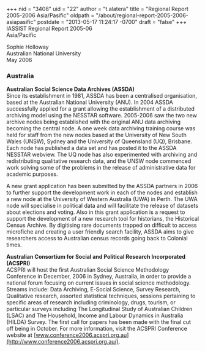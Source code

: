 +++
nid = "3408"
uid = "22"
author = "t.alatera"
title = "Regional Report 2005-2006 Asia/Pasific"
oldpath = "/about/regional-report-2005-2006-asiapasific"
postdate = "2013-05-17 11:24:17 -0700"
draft = "false"
+++
IASSIST Regional Report 2005-06\
Asia/Pacific

Sophie Holloway\
Australian National University\
May 2006

### Australia

**Australian Social Science Data Archives (ASSDA)**\
Since its establishment in 1981, ASSDA has been a centralised
organisation, based at the Australian National University (ANU). In 2004
ASSDA successfully applied for a grant allowing the establishment of a
distributed archiving model using the NESSTAR software. 2005-2006 saw
the two new archive nodes being established with the original ANU data
archiving becoming the central node. A one week data archiving training
course was held for staff from the new nodes based at the University of
New South Wales (UNSW), Sydney and the University of Queensland (UQ),
Brisbane. Each node has published a data set and has posted it to the
ASSDA NESSTAR webview. The UQ node has also experimented with archiving
and redistributing qualitative research data, and the UNSW node
commenced work solving some of the problems in the release of
administrative data for academic purposes.

A new grant application has been submitted by the ASSDA partners in 2006
to further support the development work in each of the nodes and
establish a new node at the University of Western Australia (UWA) in
Perth. The UWA node will specialise in political data and will
facilitate the release of datasets about elections and voting. Also in
this grant application is a request to support the development of a new
research tool for historians, the Historical Census Archive. By
digitising rare documents trapped on difficult to access microfiche and
creating a user friendly search facility, ASSDA aims to give researchers
access to Australian census records going back to Colonial times.

**Australian Consortium for Social and Political Research Incorporated
(ACSPRI)**\
ACSPRI will host the first Australian Social Science Methodology
Conference in December, 2006 in Sydney, Australia, in order to provide a
national forum focusing on current issues in social science methodology.
Streams include: Data Archiving, E-Social Science, Survey Research,
Qualitative research, assorted statistical techniques, sessions
pertaining to specific areas of research including criminology, drugs,
tourism, or particular surveys including The Longitudinal Study of
Australian Children (LSAC) and The Household, Income and Labour Dynamics
in Australia (HILDA) Survey. The first call for papers has been made
with the final cut off being in October. For more information, visit the
ACSPRI Conference website at
[www.conference2006.acspri.org.au](http://www.conference2006.acspri.org.au/).

